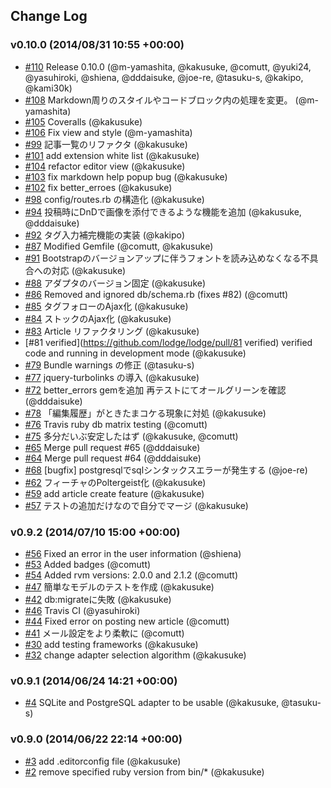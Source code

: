## Change Log

### v0.10.0 (2014/08/31 10:55 +00:00)
- [#110](https://github.com/lodge/lodge/pull/110) Release 0.10.0 (@m-yamashita, @kakusuke, @comutt, @yuki24, @yasuhiroki, @shiena, @dddaisuke, @joe-re, @tasuku-s, @kakipo, @kami30k)
- [#108](https://github.com/lodge/lodge/pull/108) Markdown周りのスタイルやコードブロック内の処理を変更。 (@m-yamashita)
- [#105](https://github.com/lodge/lodge/pull/105) Coveralls (@kakusuke)
- [#106](https://github.com/lodge/lodge/pull/106) Fix view and style (@m-yamashita)
- [#99](https://github.com/lodge/lodge/pull/99) 記事一覧のリファクタ (@kakusuke)
- [#101](https://github.com/lodge/lodge/pull/101) add extension white list (@kakusuke)
- [#104](https://github.com/lodge/lodge/pull/104) refactor editor view (@kakusuke)
- [#103](https://github.com/lodge/lodge/pull/103) fix markdown help popup bug (@kakusuke)
- [#102](https://github.com/lodge/lodge/pull/102) fix better_erroes (@kakusuke)
- [#98](https://github.com/lodge/lodge/pull/98) config/routes.rb の構造化 (@kakusuke)
- [#94](https://github.com/lodge/lodge/pull/94) 投稿時にDnDで画像を添付できるような機能を追加 (@kakusuke, @dddaisuke)
- [#92](https://github.com/lodge/lodge/pull/92) タグ入力補完機能の実装 (@kakipo)
- [#87](https://github.com/lodge/lodge/pull/87) Modified Gemfile (@comutt, @kakusuke)
- [#91](https://github.com/lodge/lodge/pull/91) Bootstrapのバージョンアップに伴うフォントを読み込めなくなる不具合への対応 (@kakusuke)
- [#88](https://github.com/lodge/lodge/pull/88) アダプタのバージョン固定 (@kakusuke)
- [#86](https://github.com/lodge/lodge/pull/86) Removed and ignored db/schema.rb (fixes #82) (@comutt)
- [#85](https://github.com/lodge/lodge/pull/85) タグフォローのAjax化 (@kakusuke)
- [#84](https://github.com/lodge/lodge/pull/84) ストックのAjax化 (@kakusuke)
- [#83](https://github.com/lodge/lodge/pull/83) Article リファクタリング (@kakusuke)
- [#81 verified](https://github.com/lodge/lodge/pull/81 verified) verified code and running in development mode (@kakusuke)
- [#79](https://github.com/lodge/lodge/pull/79) Bundle warnings の修正 (@tasuku-s)
- [#77](https://github.com/lodge/lodge/pull/77) jquery-turbolinks の導入 (@kakusuke)
- [#72](https://github.com/lodge/lodge/pull/72) better_errors gemを追加 再テストにてオールグリーンを確認 (@dddaisuke)
- [#78](https://github.com/lodge/lodge/pull/78) 「編集履歴」がときたまコケる現象に対処 (@kakusuke)
- [#76](https://github.com/lodge/lodge/pull/76) Travis ruby db matrix testing (@comutt)
- [#75](https://github.com/lodge/lodge/pull/75) 多分だいぶ安定したはず (@kakusuke, @comutt)
- [#65](https://github.com/lodge/lodge/pull/65) Merge pull request #65 (@dddaisuke)
- [#64](https://github.com/lodge/lodge/pull/64) Merge pull request #64 (@dddaisuke)
- [#68](https://github.com/lodge/lodge/pull/68) [bugfix] postgresqlでsqlシンタックスエラーが発生する (@joe-re)
- [#62](https://github.com/lodge/lodge/pull/62) フィーチャのPoltergeist化 (@kakusuke)
- [#59](https://github.com/lodge/lodge/pull/59) add article create feature (@kakusuke)
- [#57](https://github.com/lodge/lodge/pull/57) テストの追加だけなので自分でマージ (@kakusuke)

### v0.9.2 (2014/07/10 15:00 +00:00)
- [#56](https://github.com/lodge/lodge/pull/56) Fixed an error in the user information (@shiena)
- [#53](https://github.com/lodge/lodge/pull/53) Added badges (@comutt)
- [#54](https://github.com/lodge/lodge/pull/54) Added rvm versions: 2.0.0 and 2.1.2 (@comutt)
- [#47](https://github.com/lodge/lodge/pull/47) 簡単なモデルのテストを作成 (@kakusuke)
- [#42](https://github.com/lodge/lodge/pull/42) db:migrateに失敗 (@kakusuke)
- [#46](https://github.com/lodge/lodge/pull/46) Travis CI (@yasuhiroki)
- [#44](https://github.com/lodge/lodge/pull/44) Fixed error on posting new article (@comutt)
- [#41](https://github.com/lodge/lodge/pull/41) メール設定をより柔軟に (@comutt)
- [#30](https://github.com/lodge/lodge/pull/30) add testing frameworks (@kakusuke)
- [#32](https://github.com/lodge/lodge/pull/32) change adapter selection algorithm (@kakusuke)

### v0.9.1 (2014/06/24 14:21 +00:00)
- [#4](https://github.com/lodge/lodge/pull/4) SQLite and PostgreSQL adapter to be usable (@kakusuke, @tasuku-s)

### v0.9.0 (2014/06/22 22:14 +00:00)
- [#3](https://github.com/lodge/lodge/pull/3) add .editorconfig file (@kakusuke)
- [#2](https://github.com/lodge/lodge/pull/2) remove specified ruby version from bin/* (@kakusuke)
